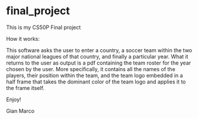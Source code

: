 # final_project
This is my CS50P Final project

How it works:

This software asks the user to enter a country, a soccer team within the two major national leagues of that country, and finally a particular year. 
What it returns to the user as output is a pdf containing the team roster for the year chosen by the user. More specifically, it contains all the names of the players, their position within the team, and the team logo embedded in a half frame that takes the dominant color of the team logo and applies it to the frame itself.

Enjoy!

Gian Marco
